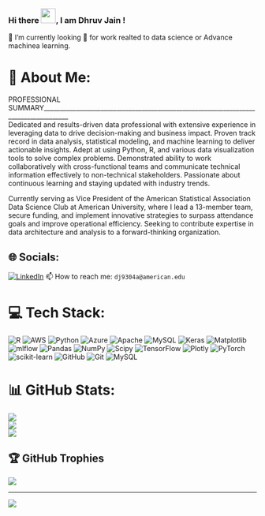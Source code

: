 ### Hi there <img src="https://raw.githubusercontent.com/MartinHeinz/MartinHeinz/master/wave.gif" width="30px">, I am Dhruv Jain !

🔭 I’m currently looking 👀 for work realted to data science or Advance machinea learning.  

# 💫 About Me:
PROFESSIONAL SUMMARY______________________________________________________________________________________<br>
Dedicated and results-driven data professional with extensive experience in leveraging data to drive decision-making and business impact. Proven track record in data analysis, statistical modeling, and machine learning to deliver actionable insights. Adept at using Python, R, and various data visualization tools to solve complex problems. Demonstrated ability to work collaboratively with cross-functional teams and communicate technical information effectively to non-technical stakeholders. Passionate about continuous learning and staying updated with industry trends.<br>

Currently serving as Vice President of the American Statistical Association Data Science Club at American University, where I lead a 13-member team, secure funding, and implement innovative strategies to surpass attendance goals and improve operational efficiency. Seeking to contribute expertise in data architecture and analysis to a forward-thinking organization.<br>

## 🌐 Socials:
[![LinkedIn](https://img.shields.io/badge/LinkedIn-%230077B5.svg?logo=linkedin&logoColor=white)](https://linkedin.com/in/https://www.linkedin.com/in/dhruv-jain-09182a169/) 
📫 How to reach me: `dj9304a@american.edu`


# 💻 Tech Stack:
![R](https://img.shields.io/badge/r-%23276DC3.svg?style=for-the-badge&logo=r&logoColor=white) ![AWS](https://img.shields.io/badge/AWS-%23FF9900.svg?style=for-the-badge&logo=amazon-aws&logoColor=white) ![Python](https://img.shields.io/badge/python-3670A0?style=for-the-badge&logo=python&logoColor=ffdd54) ![Azure](https://img.shields.io/badge/azure-%230072C6.svg?style=for-the-badge&logo=microsoftazure&logoColor=white) ![Apache](https://img.shields.io/badge/apache-%23D42029.svg?style=for-the-badge&logo=apache&logoColor=white) ![MySQL](https://img.shields.io/badge/mysql-4479A1.svg?style=for-the-badge&logo=mysql&logoColor=white) ![Keras](https://img.shields.io/badge/Keras-%23D00000.svg?style=for-the-badge&logo=Keras&logoColor=white) ![Matplotlib](https://img.shields.io/badge/Matplotlib-%23ffffff.svg?style=for-the-badge&logo=Matplotlib&logoColor=black) ![mlflow](https://img.shields.io/badge/mlflow-%23d9ead3.svg?style=for-the-badge&logo=numpy&logoColor=blue) ![Pandas](https://img.shields.io/badge/pandas-%23150458.svg?style=for-the-badge&logo=pandas&logoColor=white) ![NumPy](https://img.shields.io/badge/numpy-%23013243.svg?style=for-the-badge&logo=numpy&logoColor=white) ![Scipy](https://img.shields.io/badge/SciPy-%230C55A5.svg?style=for-the-badge&logo=scipy&logoColor=%white) ![TensorFlow](https://img.shields.io/badge/TensorFlow-%23FF6F00.svg?style=for-the-badge&logo=TensorFlow&logoColor=white) ![Plotly](https://img.shields.io/badge/Plotly-%233F4F75.svg?style=for-the-badge&logo=plotly&logoColor=white) ![PyTorch](https://img.shields.io/badge/PyTorch-%23EE4C2C.svg?style=for-the-badge&logo=PyTorch&logoColor=white) ![scikit-learn](https://img.shields.io/badge/scikit--learn-%23F7931E.svg?style=for-the-badge&logo=scikit-learn&logoColor=white) ![GitHub](https://img.shields.io/badge/github-%23121011.svg?style=for-the-badge&logo=github&logoColor=white) ![Git](https://img.shields.io/badge/git-%23F05033.svg?style=for-the-badge&logo=git&logoColor=white) ![MySQL](https://img.shields.io/badge/mysql-4479A1.svg?style=for-the-badge&logo=mysql&logoColor=white)
# 📊 GitHub Stats:
![](https://github-readme-stats.vercel.app/api?username=dhruvjain1999&theme=dark&hide_border=false&include_all_commits=false&count_private=false)<br/>
![](https://github-readme-streak-stats.herokuapp.com/?user=dhruvjain1999&theme=dark&hide_border=false)<br/>
![](https://github-readme-stats.vercel.app/api/top-langs/?username=dhruvjain1999&theme=dark&hide_border=false&include_all_commits=false&count_private=false&layout=compact)

## 🏆 GitHub Trophies
![](https://github-profile-trophy.vercel.app/?username=dhruvjain1999&theme=radical&no-frame=false&no-bg=true&margin-w=4)

---
[![](https://visitcount.itsvg.in/api?id=dhruvjain1999&icon=0&color=0)](https://visitcount.itsvg.in)

<!-- Proudly created with GPRM ( https://gprm.itsvg.in ) -->
